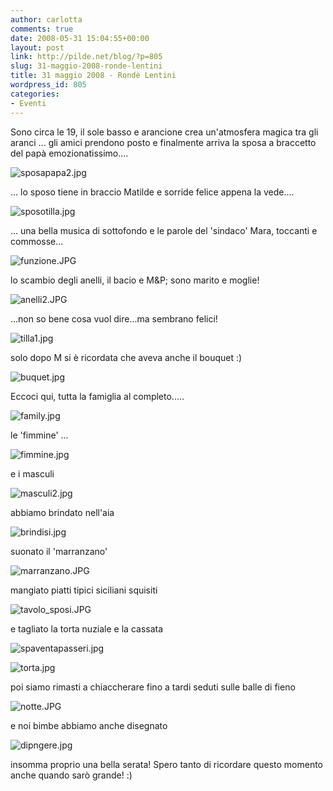 ```yaml
---
author: carlotta
comments: true
date: 2008-05-31 15:04:55+00:00
layout: post
link: http://pilde.net/blog/?p=805
slug: 31-maggio-2008-ronde-lentini
title: 31 maggio 2008 - Rondè Lentini
wordpress_id: 805
categories:
- Eventi
---
```


Sono circa le 19, il sole basso e arancione crea un'atmosfera magica tra gli aranci ... gli amici prendono posto e finalmente arriva la sposa a braccetto del papà emozionatissimo....

![sposapapa2.jpg]({{baseurl}}/uploads/2008/06/sposapapa2.jpg)




... lo sposo tiene in braccio Matilde e sorride felice appena la vede....

![sposotilla.jpg]({{baseurl}}/uploads/2008/06/sposotilla.jpg)




... una bella musica di sottofondo e le parole del 'sindaco' Mara, toccanti e commosse...

![funzione.JPG]({{baseurl}}/uploads/2008/06/funzione.JPG)




lo scambio degli anelli, il bacio e M&P; sono marito e moglie!

![anelli2.JPG]({{baseurl}}/uploads/2008/06/anelli2.JPG)




...non so bene cosa vuol dire...ma sembrano felici!

![tilla1.jpg]({{baseurl}}/uploads/2008/06/tilla1.jpg)




solo dopo M si è ricordata che aveva anche il bouquet :)


 

![buquet.jpg]({{baseurl}}/uploads/2008/06/buquet.jpg)




Eccoci qui, tutta la famiglia al completo.....

![family.jpg]({{baseurl}}/uploads/2008/06/family.jpg)




le 'fimmine' ...

![fimmine.jpg]({{baseurl}}/uploads/2008/06/fimmine.jpg)




e i masculi 

![masculi2.jpg]({{baseurl}}/uploads/2008/06/masculi2.jpg)




abbiamo brindato nell'aia

![brindisi.jpg]({{baseurl}}/uploads/2008/06/brindisi.jpg)




suonato il 'marranzano'

![marranzano.JPG]({{baseurl}}/uploads/2008/06/marranzano.JPG)




mangiato piatti tipici siciliani squisiti 

![tavolo_sposi.JPG]({{baseurl}}/uploads/2008/06/tavolo_sposi.JPG)




e tagliato la torta nuziale e la cassata 

![spaventapasseri.jpg]({{baseurl}}/uploads/2008/06/spaventapasseri.jpg)




![torta.jpg]({{baseurl}}/uploads/2008/06/torta.jpg)




poi siamo rimasti a chiaccherare fino a tardi seduti sulle balle di fieno 

![notte.JPG]({{baseurl}}/uploads/2008/06/notte.JPG)




e noi bimbe abbiamo anche disegnato

![dipngere.jpg]({{baseurl}}/uploads/2008/06/dipngere.jpg)




insomma proprio una bella serata! Spero tanto di ricordare questo momento anche quando sarò grande! :)









